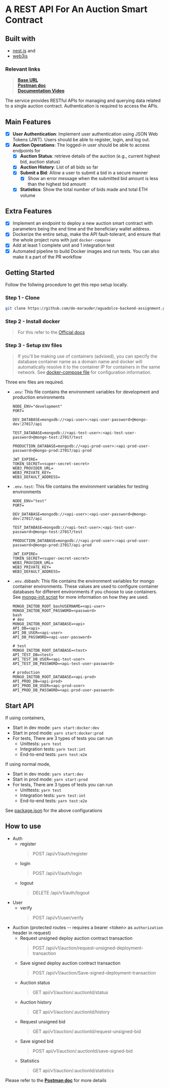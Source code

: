 # A REST API For An Auction Smart Contract

## Built with 
- [nest.js](https://nestjs.com) and 
- [web3js](https://web3js.readthedocs.io/en/v1.10.0/)

### Relevant links
> [**Base URL**](https://web3-auction-api-latest.onrender.com)<br>
  [**Postman doc**](https://documenter.getpostman.com/view/20767794/2sA2xpRobz) <br>
  [**Documentation Video**](<link-to-documentation-video>)

The service provides RESTful APIs for managing and querying data related to a single auction contract. Authentication is required to access the APIs.

## Main Features
- [X] **User Authentication**: Implement user authentication using JSON Web Tokens (JWT). Users
should be able to register, login, and log out.
- [X] **Auction Operations**: The logged-in user should be able to access endpoints for
  - [X] **Auction Status**: retrieve details of the auction (e.g., current highest bid, auction
status)
  - [X] **Auction History**: List of all bids so far
  - [X] **Submit a Bid**: Allow a user to submit a bid in a secure manner
    - [X] Show an error message when the submitted bid amount is less than the
highest bid amount
  - [X] **Statistics**: Show the total number of bids made and total ETH volume

## Extra Features

- [X] Implement an endpoint to deploy a new auction smart contract with parameters being the
end time and the beneficiary wallet address.
- [X] Dockerize the entire setup, make the API fault-tolerant, and ensure that the whole project runs with just `docker-compose`
- [X] Add at least 1 complete unit and 1 integration test
- [X] Automated pipeline to build Docker images and run tests. You can also make it a part of the PR workflow

## Getting Started
Follow the follwing procedure to get this repo setup locally.

### Step 1 - Clone
```bash
git clone https://github.com/de-marauder/aguadolce-backend-assignment.git
```

### Step 2 - Install docker
> For this refer to the [Official docs](https://docs.docker.com/engine/install/)

### Step 3 - Setup `ENV` files
> If you'll be making use of containers (advised), you can specify the database container name as a domain name and docker will automatically resolve it to the container IP for containers in the same network. See [docker-compose file](./docker-compose.yml) for configuration information.

Three env files are required. 
- `.env`: This file contains the environment variables for development and production environments
  ```
  NODE_ENV="development"
  PORT=

  DEV_DATABASE=mongodb://<api-user>:<api-user-password>@mongo-dev:27017/api

  TEST_DATABASE=mongodb://<api-test-user>:<api-test-user-password>@mongo-test:27017/test
  
  PRODUCTION_DATABASE=mongodb://<api-prod-user>:<api-prod-user-password>@mongo-prod:27017/api-prod
  
  JWT_EXPIRE=
  TOKEN_SECRET=<super-secret-secret>
  WEB3_PROVIDER_URL=
  WEB3_PRIVATE_KEY=
  WEB3_DEFAULT_ADDRESS=
  ```
- `.env.test`: This file contains the environment variables for testing environments
  ```
  NODE_ENV="test"
  PORT=
  
  DEV_DATABASE=mongodb://<api-user>:<api-user-password>@mongo-dev:27017/api
  
  TEST_DATABASE=mongodb://<api-test-user>:<api-test-user-password>@mongo-test:27017/test
  
  PRODUCTION_DATABASE=mongodb://<api-prod-user>:<api-prod-user-password>@mongo-prod:27017/api-prod
  
  JWT_EXPIRE=
  TOKEN_SECRET=<super-secret-secret>
  WEB3_PROVIDER_URL=
  WEB3_PRIVATE_KEY=
  WEB3_DEFAULT_ADDRESS=
  ```

- `.env.db`bash: This file contains the environment variables for mongo container environments. These values are used to configure container databases for different environments if you choose to use containers. See [mongo-init script](./mongo-init.sh) for more information on how they are used.
  ```
  MONGO_INITDB_ROOT_bashUSERNAME=<api-user>
  MONGO_INITDB_ROOT_PASSWORD=<password>
  bash
  # dev
  MONGO_INITDB_ROOT_DATABASE=<api>
  API_DB=<api>
  API_DB_USER=<api-user>
  API_DB_PASSWORD=<api-user-password>
  
  # test
  MONGO_INITDB_ROOT_DATABASE=<test>
  API_TEST_DB=<test>
  API_TEST_DB_USER=<api-test-user>
  API_TEST_DB_PASSWORD=<api-test-user-password>
  
  # production
  MONGO_INITDB_ROOT_DATABASE=<api-prod>
  API_PROD_DB=<api-prod>
  API_PROD_DB_USER=<api-prod-user>
  API_PROD_DB_PASSWORD=<api-prod-user-password>
  ```

## Start API
If using containers,
- Start in dev mode: `yarn start:docker:dev`
- Start in prod mode: `yarn start:docker:prod`
- For tests, There are 3 types of tests you can run
  - Unittests: `yarn test`
  - Integration tests: `yarn test:int`
  - End-to-end tests: `yarn test:e2e`

If using normal mode,
- Start in dev mode: `yarn start:dev`
- Start in prod mode: `yarn start:prod`
- For tests, There are 3 types of tests you can run
  - Unittests: `yarn test`
  - Integration tests: `yarn test:int`
  - End-to-end tests: `yarn test:e2e`

See [package.json](./package.json) for the above configurations

## How to use

- Auth
  - register
    > POST /api/v1/auth/register
  - login
    > POST /api/v1/auth/login
  - logout
    > DELETE /api/v1/auth/logout
- User
  - verify
    > POST /api/v1/user/verify
- Auction (protected routes -- requires a bearer \<token> as  `authorization` header in request)
  - Request unsigned deploy auction contract transaction
    > POST /api/v1/auction/request-unsigned-deployment-transaction
  - Save signed deploy auction contract transaction
    > POST /api/v1/auction/Save-signed-deployment-transaction
  - Auction status
    > GET api/v1/auction/:auctionId/status
  - Auction history
    > GET api/v1/auction/:auctionId/history
  - Request unsigned bid
    > GET api/v1/auction/:auctionId/request-unsigned-bid
  - Save signed bid
    > POST api/v1/auction/:auctionId/save-signed-bid
  - Statistics
    > GET api/v1/auction/:auctionId/statistics

Please refer to the [**Postman doc**](https://documenter.getpostman.com/view/20767794/2sA2xpRobz) for more details

  
